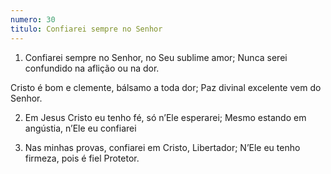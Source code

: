 ```yaml
---
numero: 30
titulo: Confiarei sempre no Senhor
---
```

1. Confiarei sempre no Senhor, no Seu sublime amor;
Nunca serei confundido na aflição ou na dor.

Cristo é bom e clemente, bálsamo a toda dor;
Paz divinal excelente vem do Senhor.

2. Em Jesus Cristo eu tenho fé, só n’Ele esperarei;
Mesmo estando em angústia, n’Ele eu confiarei

3. Nas minhas provas, confiarei em Cristo, Libertador;
N’Ele eu tenho firmeza, pois é fiel Protetor.

